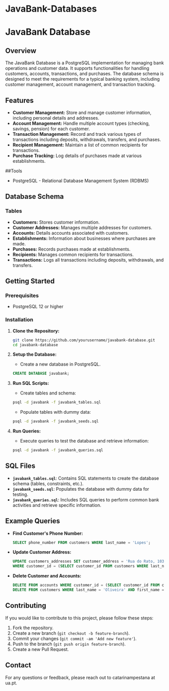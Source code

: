 # JavaBank-Databases
# JavaBank Database

## Overview

The JavaBank Database is a PostgreSQL implementation for managing bank operations and customer data. It supports functionalities for handling customers, accounts, transactions, and purchases. The database schema is designed to meet the requirements for a typical banking system, including customer management, account management, and transaction tracking.

## Features

- **Customer Management:** Store and manage customer information, including personal details and addresses.
- **Account Management:** Handle multiple account types (checking, savings, pension) for each customer.
- **Transaction Management:** Record and track various types of transactions including deposits, withdrawals, transfers, and purchases.
- **Recipient Management:** Maintain a list of common recipients for transactions.
- **Purchase Tracking:** Log details of purchases made at various establishments.

##Tools 

- PostgreSQL - Relational Database Management System (RDBMS)

## Database Schema

### Tables

- **Customers:** Stores customer information.
- **Customer Addresses:** Manages multiple addresses for customers.
- **Accounts:** Details accounts associated with customers.
- **Establishments:** Information about businesses where purchases are made.
- **Purchases:** Records purchases made at establishments.
- **Recipients:** Manages common recipients for transactions.
- **Transactions:** Logs all transactions including deposits, withdrawals, and transfers.

## Getting Started

### Prerequisites

- PostgreSQL 12 or higher

### Installation

1. **Clone the Repository:**

    ```bash
    git clone https://github.com/yourusername/javabank-database.git
    cd javabank-database
    ```

2. **Setup the Database:**

    - Create a new database in PostgreSQL.

    ```sql
    CREATE DATABASE javabank;
    ```

3. **Run SQL Scripts:**

    - Create tables and schema:

    ```bash
    psql -d javabank -f javabank_tables.sql
    ```

    - Populate tables with dummy data:

    ```bash
    psql -d javabank -f javabank_seeds.sql
    ```

4. **Run Queries:**

    - Execute queries to test the database and retrieve information:

    ```bash
    psql -d javabank -f javabank_queries.sql
    ```

## SQL Files

- **`javabank_tables.sql`**: Contains SQL statements to create the database schema (tables, constraints, etc.).
- **`javabank_seeds.sql`**: Populates the database with dummy data for testing.
- **`javabank_queries.sql`**: Includes SQL queries to perform common bank activities and retrieve specific information.

## Example Queries

- **Find Customer's Phone Number:**

    ```sql
    SELECT phone_number FROM customers WHERE last_name = 'Lopes';
    ```

- **Update Customer Address:**

    ```sql
    UPDATE customers_addresses SET customer_address = 'Rua do Rato, 103, Lisboa, 1000-004'
    WHERE customer_id = (SELECT customer_id FROM customers WHERE last_name = 'Oliveira' AND first_name = 'João');
    ```

- **Delete Customer and Accounts:**

    ```sql
    DELETE FROM accounts WHERE customer_id = (SELECT customer_id FROM customers WHERE last_name = 'Oliveira' AND first_name = 'Miguel');
    DELETE FROM customers WHERE last_name = 'Oliveira' AND first_name = 'Miguel';
    ```

## Contributing

If you would like to contribute to this project, please follow these steps:

1. Fork the repository.
2. Create a new branch (`git checkout -b feature-branch`).
3. Commit your changes (`git commit -am 'Add new feature'`).
4. Push to the branch (`git push origin feature-branch`).
5. Create a new Pull Request.

## Contact

For any questions or feedback, please reach out to catarinampestana at ua.pt.
